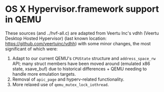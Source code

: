 # OS X Hypervisor.framework support in QEMU

These sources (and ../hvf-all.c) are adapted from Veertu Inc's vdhh (Veertu Desktop Hosted Hypervisor) (last known location: https://github.com/veertuinc/vdhh) with some minor changes, the most significant of which were:

1. Adapt to our current QEMU's `CPUState` structure and `address_space_rw` API; many struct members have been moved around (emulated x86 state, xsave_buf) due to historical differences + QEMU needing to handle more emulation targets.
2. Removal of `apic_page` and hyperv-related functionality.
3. More relaxed use of `qemu_mutex_lock_iothread`.

